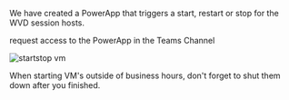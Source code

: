 We have created a PowerApp that triggers a start, restart or stop for the WVD session hosts.

request access to the PowerApp in the Teams Channel

![startstop vm](https://chlams.blob.core.windows.net/public/reddogproductions/pics/powerapps/startstopvms.png)

When starting VM's outside of business hours, don't forget to shut them down after you finished.